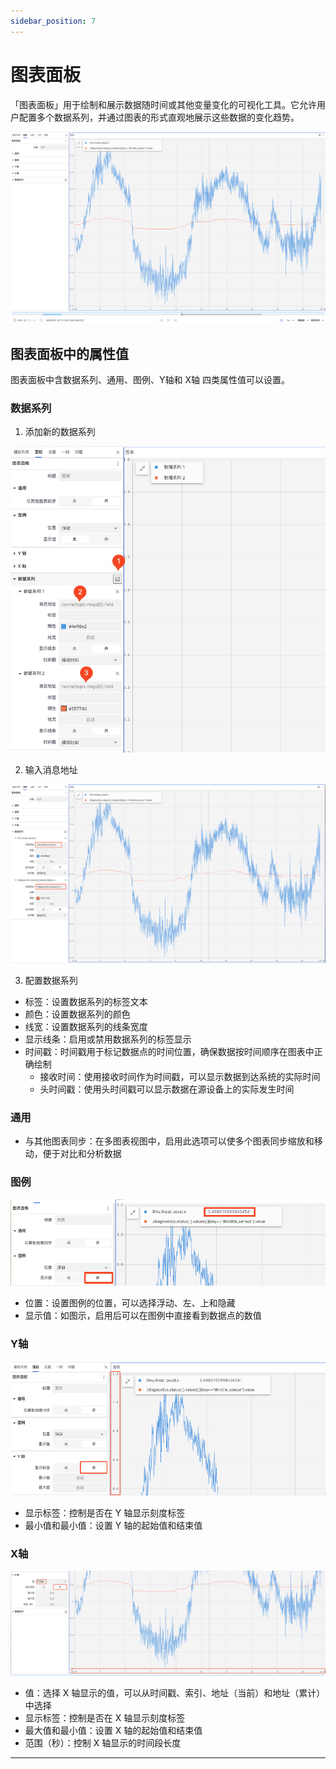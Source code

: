 ```yaml
---
sidebar_position: 7
---
```


# 图表面板

「图表面板」用于绘制和展示数据随时间或其他变量变化的可视化工具。它允许用户配置多个数据系列，并通过图表的形式直观地展示这些数据的变化趋势。
 
![viz-7-1.png](./img/viz-7-1.png)

## 图表面板中的属性值

图表面板中含数据系列、通用、图例、Y轴和 X轴 四类属性值可以设置。

### 数据系列

1. 添加新的数据系列
   
![viz-7-2.png](./img/viz-7-2.png)

2. 输入消息地址

![viz-7-3.png](./img/viz-7-3.png)

3. 配置数据系列
- 标签：设置数据系列的标签文本
- 颜色：设置数据系列的颜色
- 线宽：设置数据系列的线条宽度
- 显示线条：启用或禁用数据系列的标签显示
- 时间戳：时间戳用于标记数据点的时间位置，确保数据按时间顺序在图表中正确绘制
  - 接收时间：使用接收时间作为时间戳，可以显示数据到达系统的实际时间
  - 头时间戳：使用头时间戳可以显示数据在源设备上的实际发生时间

### 通用

- 与其他图表同步：在多图表视图中，启用此选项可以使多个图表同步缩放和移动，便于对比和分析数据

### 图例
 
![viz-7-4.png](./img/viz-7-4.png)

- 位置：设置图例的位置，可以选择浮动、左、上和隐藏
- 显示值：如图示，启用后可以在图例中直接看到数据点的数值

### Y轴
 
![viz-7-5.png](./img/viz-7-5.png)
 
- 显示标签：控制是否在 Y 轴显示刻度标签
- 最小值和最小值：设置 Y 轴的起始值和结束值
   
### X轴
 
![viz-7-6.png](./img/viz-7-6.png)

- 值：选择 X 轴显示的值，可以从时间戳、索引、地址（当前）和地址（累计）中选择
- 显示标签：控制是否在 X 轴显示刻度标签
- 最大值和最小值：设置 X 轴的起始值和结束值
- 范围（秒）：控制 X 轴显示的时间段长度

---





